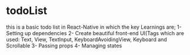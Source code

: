 # todoList
this is a basic todo list in React-Native in which the key Learnings are;
1- Setting up dependencies
2- Create beautiful front-end UI(Tags which are used: Text, View, TextInput, KeyboardAvoidingView, Keyboard and Scrollable
3- Passing props
4- Managing states

